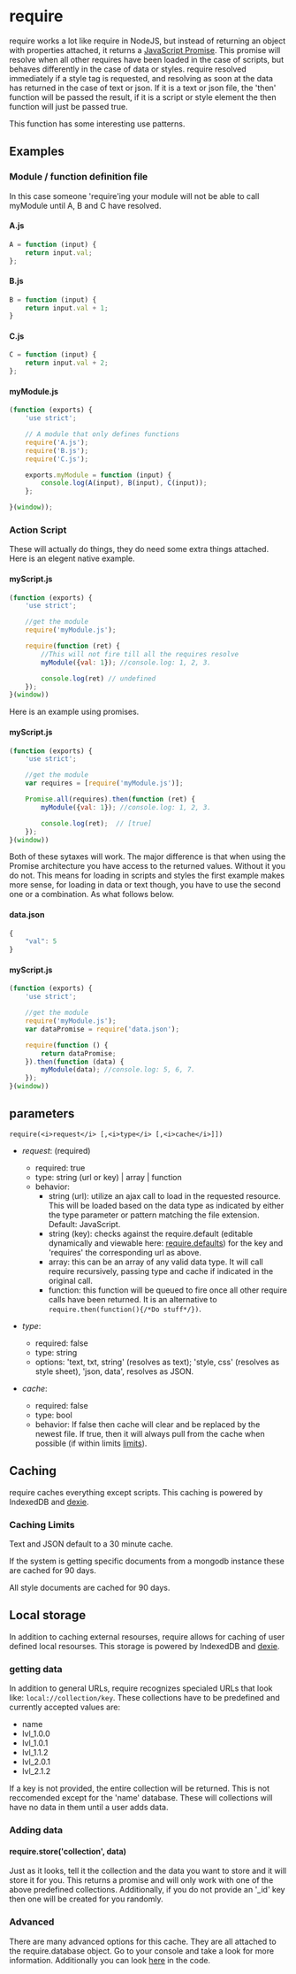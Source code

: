 # require
require works a lot like require in NodeJS, but instead of returning an object with properties attached, it returns a [JavaScript Promise](https://developer.mozilla.org/en-US/docs/Web/JavaScript/Reference/Global_Objects/Promise). This promise will resolve when all other requires have been loaded in the case of scripts, but behaves differently in the case of data or styles. require resolved immediately if a style tag is requested, and resolving as soon at the data has returned in the case of text or json. If it is a text or json file, the 'then' function will be passed the result, if it is a script or style element the then function will just be passed true.

This function has some interesting use patterns.

## Examples

### Module / function definition file 

In this case someone 'require'ing your module will not be able to call myModule until A, B and C have resolved. 

#### A.js
```JavaScript
A = function (input) {
    return input.val;
};
```

#### B.js
```JavaScript
B = function (input) {
    return input.val + 1;
}
```

#### C.js
```JavaScript
C = function (input) {
    return input.val + 2;
};
```

#### myModule.js
```JavaScript
(function (exports) {
    'use strict';

    // A module that only defines functions
    require('A.js');
    require('B.js');
    require('C.js');

    exports.myModule = function (input) {
        console.log(A(input), B(input), C(input));
    };

}(window));
```

### Action Script

These will actually do things, they do need some extra things attached. Here is an elegent native example.

#### myScript.js
```JavaScript
(function (exports) {
    'use strict';

    //get the module
    require('myModule.js');

    require(function (ret) {
        //This will not fire till all the requires resolve
        myModule({val: 1}); //console.log: 1, 2, 3.

        console.log(ret) // undefined
    });
}(window))
```

Here is an example using promises.

#### myScript.js
```JavaScript
(function (exports) {
    'use strict';

    //get the module
    var requires = [require('myModule.js')];

    Promise.all(requires).then(function (ret) {
        myModule({val: 1}); //console.log: 1, 2, 3.

        console.log(ret);  // [true]
    });
}(window))
```

Both of these sytaxes will work. The major difference is that when using the Promise architecture you have access to the returned values. Without it you do not. This means for loading in scripts and styles the first example makes more sense, for loading in data or text though, you have to use the second one or a combination. As what follows below.

#### data.json
```JavaScript
{
    "val": 5
}
```

#### myScript.js
```JavaScript
(function (exports) {
    'use strict';

    //get the module
    require('myModule.js');
    var dataPromise = require('data.json');

    require(function () {
        return dataPromise;
    }).then(function (data) {
        myModule(data); //console.log: 5, 6, 7.
    });
}(window))
```

## parameters

`require(<i>request</i> [,<i>type</i> [,<i>cache</i>]])`

- *request*: (required) 
  - required: true
  - type: string (url or key) | array | function
  - behavior:
    - string (url): utilize an ajax call to load in the requested resource. This will be loaded based on the data type as indicated by either the type parameter or pattern matching the file extension. Default: JavaScript.
    - string (key): checks against the require.default (editable dynamically and viewable here: [require.defaults](https://github.com/kinome/kinome_toolbox/blob/master/js/client/web_namespace.js#L20)) for the key and 'requires' the corresponding url as above.
    - array: this can be an array of any valid data type. It will call require recursively, passing type and cache if indicated in the original call.
    - function: this function will be queued to fire once all other require calls have been returned. It is an alternative to `require.then(function(){/*Do stuff*/})`.

- *type*: 
  - required: false
  - type: string
  - options: 'text, txt, string' (resolves as text); 'style, css' (resolves as style sheet), 'json, data', resolves as JSON.

- *cache*: 
  - required: false
  - type: bool
  - behavior: If false then cache will clear and be replaced by the newest file. If true, then it will always pull from the cache when possible (if within limits [limits](#caching-limits)).

## Caching

require caches everything except scripts. This caching is powered by IndexedDB and [dexie](http://dexie.org).

### Caching Limits

Text and JSON default to a 30 minute cache. 

If the system is getting specific documents from a mongodb instance these are cached for 90 days.

All style documents are cached for 90 days.

## Local storage

In addition to caching external resourses, require allows for caching of user defined local resourses. This storage is powered by IndexedDB and [dexie](http://dexie.org).

### getting data

In addition to general URLs, require recognizes specialed URLs that look like: `local://collection/key`. These collections have to be predefined and currently accepted values are:
- name
- lvl_1.0.0
- lvl_1.0.1
- lvl_1.1.2
- lvl_2.0.1
- lvl_2.1.2

If a key is not provided, the entire collection will be returned. This is not reccomended except for the 'name' database. These will collections will have no data in them until a user adds data.

### Adding data

#### require.store('collection', data)

Just as it looks, tell it the collection and the data you want to store and it will store it for you. This returns a promise and will only work with one of the above predefined collections. Additionally, if you do not provide an '_id' key then one will be created for you randomly.

### Advanced

There are many advanced options for this cache. They are all attached to the require.database object. Go to your console and take a look for more information. Additionally you can look [here](https://github.com/kinome/kinome_toolbox/blob/master/js/client/web_namespace.js#L91) in the code.
